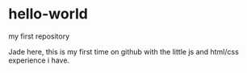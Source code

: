 # hello-world
my first repository

Jade here, this is my first time on github with the little js and html/css 
experience i have.

